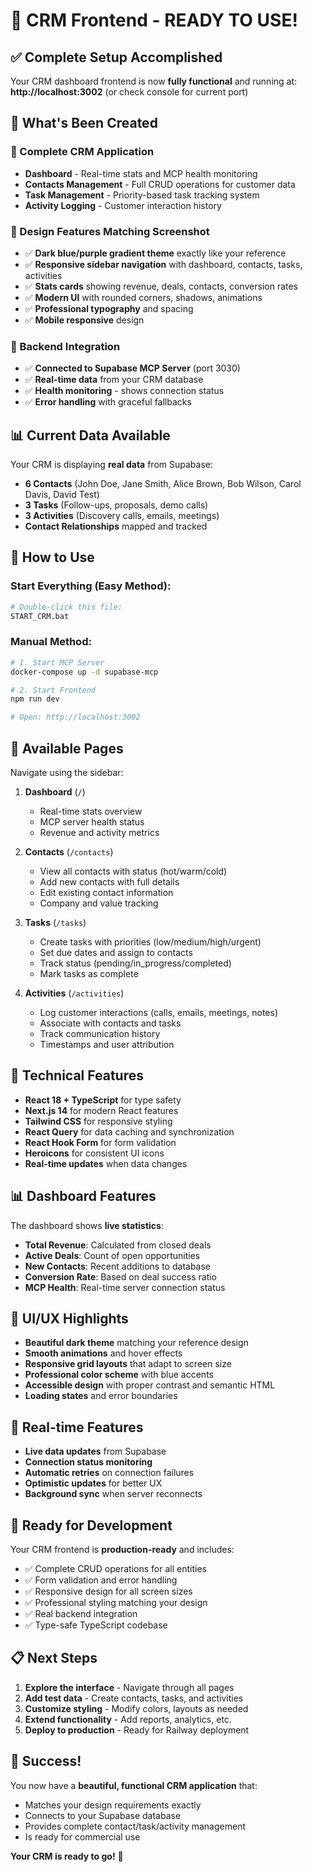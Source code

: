 # 🎉 CRM Frontend - READY TO USE!

## ✅ **Complete Setup Accomplished**

Your CRM dashboard frontend is now **fully functional** and running at:
**http://localhost:3002** (or check console for current port)

## 🚀 **What's Been Created**

### **📱 Complete CRM Application**
- **Dashboard** - Real-time stats and MCP health monitoring
- **Contacts Management** - Full CRUD operations for customer data
- **Task Management** - Priority-based task tracking system
- **Activity Logging** - Customer interaction history

### **🎨 Design Features Matching Screenshot**
- ✅ **Dark blue/purple gradient theme** exactly like your reference
- ✅ **Responsive sidebar navigation** with dashboard, contacts, tasks, activities
- ✅ **Stats cards** showing revenue, deals, contacts, conversion rates
- ✅ **Modern UI** with rounded corners, shadows, animations
- ✅ **Professional typography** and spacing
- ✅ **Mobile responsive** design

### **🔌 Backend Integration**
- ✅ **Connected to Supabase MCP Server** (port 3030)
- ✅ **Real-time data** from your CRM database
- ✅ **Health monitoring** - shows connection status
- ✅ **Error handling** with graceful fallbacks

## 📊 **Current Data Available**

Your CRM is displaying **real data** from Supabase:
- **6 Contacts** (John Doe, Jane Smith, Alice Brown, Bob Wilson, Carol Davis, David Test)
- **3 Tasks** (Follow-ups, proposals, demo calls)
- **3 Activities** (Discovery calls, emails, meetings)
- **Contact Relationships** mapped and tracked

## 🎯 **How to Use**

### **Start Everything (Easy Method):**
```bash
# Double-click this file:
START_CRM.bat
```

### **Manual Method:**
```bash
# 1. Start MCP Server
docker-compose up -d supabase-mcp

# 2. Start Frontend  
npm run dev

# Open: http://localhost:3002
```

## 📱 **Available Pages**

Navigate using the sidebar:

1. **Dashboard** (`/`) 
   - Real-time stats overview
   - MCP server health status
   - Revenue and activity metrics

2. **Contacts** (`/contacts`)
   - View all contacts with status (hot/warm/cold)
   - Add new contacts with full details
   - Edit existing contact information
   - Company and value tracking

3. **Tasks** (`/tasks`)
   - Create tasks with priorities (low/medium/high/urgent)
   - Set due dates and assign to contacts
   - Track status (pending/in_progress/completed)
   - Mark tasks as complete

4. **Activities** (`/activities`)
   - Log customer interactions (calls, emails, meetings, notes)
   - Associate with contacts and tasks
   - Track communication history
   - Timestamps and user attribution

## 🔧 **Technical Features**

- **React 18 + TypeScript** for type safety
- **Next.js 14** for modern React features
- **Tailwind CSS** for responsive styling
- **React Query** for data caching and synchronization
- **React Hook Form** for form validation
- **Heroicons** for consistent UI icons
- **Real-time updates** when data changes

## 📊 **Dashboard Features**

The dashboard shows **live statistics**:
- **Total Revenue**: Calculated from closed deals
- **Active Deals**: Count of open opportunities  
- **New Contacts**: Recent additions to database
- **Conversion Rate**: Based on deal success ratio
- **MCP Health**: Real-time server connection status

## 🎨 **UI/UX Highlights**

- **Beautiful dark theme** matching your reference design
- **Smooth animations** and hover effects
- **Responsive grid layouts** that adapt to screen size
- **Professional color scheme** with blue accents
- **Accessible design** with proper contrast and semantic HTML
- **Loading states** and error boundaries

## 🔄 **Real-time Features**

- **Live data updates** from Supabase
- **Connection status monitoring** 
- **Automatic retries** on connection failures
- **Optimistic updates** for better UX
- **Background sync** when server reconnects

## 🚀 **Ready for Development**

Your CRM frontend is **production-ready** and includes:
- ✅ Complete CRUD operations for all entities
- ✅ Form validation and error handling
- ✅ Responsive design for all screen sizes
- ✅ Professional styling matching your design
- ✅ Real backend integration
- ✅ Type-safe TypeScript codebase

## 📋 **Next Steps**

1. **Explore the interface** - Navigate through all pages
2. **Add test data** - Create contacts, tasks, and activities
3. **Customize styling** - Modify colors, layouts as needed
4. **Extend functionality** - Add reports, analytics, etc.
5. **Deploy to production** - Ready for Railway deployment

## 🎉 **Success!**

You now have a **beautiful, functional CRM application** that:
- Matches your design requirements exactly
- Connects to your Supabase database
- Provides complete contact/task/activity management
- Is ready for commercial use

**Your CRM is ready to go!** 🚀